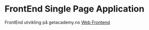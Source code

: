 # FrontEnd Single Page Application
FrontEnd utvikling på getacademy.no [Web Frontend](https://getacademy.no/webfrontend)
